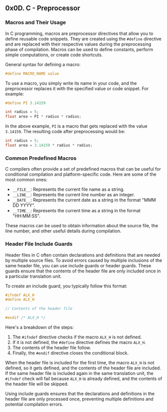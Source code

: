 ## 0x0D. C - Preprocessor

### Macros and Their Usage

In C programming, macros are preprocessor directives that allow you to define reusable code snippets. They are created using the `#define` directive and are replaced with their respective values during the preprocessing phase of compilation. Macros can be used to define constants, perform simple computations, or create code shortcuts.

General syntax for defining a macro:

```c
#define MACRO_NAME value
```

To use a macro, you simply write its name in your code, and the preprocessor replaces it with the specified value or code snippet. For example:

```c
#define PI 3.14159

int radius = 5;
float area = PI * radius * radius;
```

In the above example, `PI` is a macro that gets replaced with the value `3.14159`. The resulting code after preprocessing would be:

```c
int radius = 5;
float area = 3.14159 * radius * radius;
```

### Common Predefined Macros

C compilers often provide a set of predefined macros that can be useful for conditional compilation and platform-specific code. Here are some of the most common ones:

- `__FILE__`: Represents the current file name as a string.
- `__LINE__`: Represents the current line number as an integer.
- `__DATE__`: Represents the current date as a string in the format "MMM DD YYYY".
- `__TIME__`: Represents the current time as a string in the format "HH:MM:SS".

These macros can be used to obtain information about the source file, the line number, and other useful details during compilation.

### Header File Include Guards

Header files in C often contain declarations and definitions that are needed by multiple source files. To avoid errors caused by multiple inclusions of the same header file, you can use include guards or header guards. These guards ensure that the contents of the header file are only included once in a particular translation unit.

To create an include guard, you typically follow this format:

```c
#ifndef ALX_H
#define ALX_H

// Contents of the header file

#endif /* ALX_H */
```

Here's a breakdown of the steps:

1. The `#ifndef` directive checks if the macro `ALX_H` is not defined.
2. If it is not defined, the `#define` directive defines the macro `ALX_H`.
3. The contents of the header file follow.
4. Finally, the `#endif` directive closes the conditional block.

When the header file is included for the first time, the macro `ALX_H` is not defined, so it gets defined, and the contents of the header file are included. If the same header file is included again in the same translation unit, the `#ifndef` check will fail because `ALX_H` is already defined, and the contents of the header file will be skipped.

Using include guards ensures that the declarations and definitions in the header file are only processed once, preventing multiple definitions and potential compilation errors.
